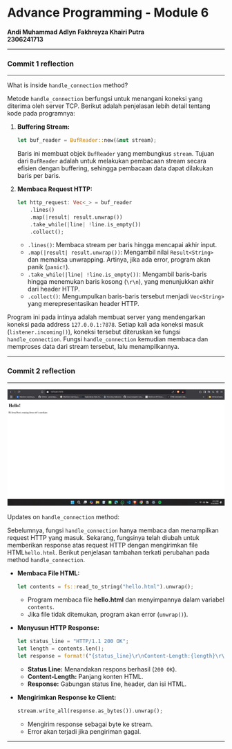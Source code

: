 # Advance Programming - Module 6

**Andi Muhammad Adlyn Fakhreyza Khairi Putra  
2306241713**

---

### Commit 1 reflection
---
What is inside `handle_connection` method?

Metode `handle_connection` berfungsi untuk menangani koneksi yang diterima oleh server TCP. Berikut adalah penjelasan lebih detail tentang kode pada programnya:

1. **Buffering Stream:**
   ```rust
   let buf_reader = BufReader::new(&mut stream);
   ```
   Baris ini membuat objek `BufReader` yang membungkus `stream`. Tujuan dari `BufReader` adalah untuk melakukan pembacaan stream secara efisien dengan buffering, sehingga pembacaan data dapat dilakukan baris per baris.

2. **Membaca Request HTTP:**
   ```rust
   let http_request: Vec<_> = buf_reader
       .lines()
       .map(|result| result.unwrap())
       .take_while(|line| !line.is_empty())
       .collect();
   ```
   - `.lines()`: Membaca stream per baris hingga mencapai akhir input.
   - `.map(|result| result.unwrap())`: Mengambil nilai `Result<String>` dan memaksa unwrapping. Artinya, jika ada error, program akan panik (`panic!`).
   - `.take_while(|line| !line.is_empty())`: Mengambil baris-baris hingga menemukan baris kosong (`\r\n`), yang menunjukkan akhir dari header HTTP.
   - `.collect()`: Mengumpulkan baris-baris tersebut menjadi `Vec<String>` yang merepresentasikan header HTTP.

Program ini pada intinya adalah membuat server yang mendengarkan koneksi pada address `127.0.0.1:7878`. Setiap kali ada koneksi masuk (`listener.incoming()`), koneksi tersebut diteruskan ke fungsi `handle_connection`. Fungsi `handle_connection` kemudian membaca dan memproses data dari stream tersebut, lalu menampilkannya.

---

### Commit 2 reflection

---

![commit22](image.png)

Updates on `handle_connection` method:

Sebelumnya, fungsi `handle_connection` hanya membaca dan menampilkan request HTTP yang masuk. Sekarang, fungsinya telah diubah untuk memberikan response atas request HTTP dengan mengirimkan file HTML`hello.html`. Berikut penjelasan tambahan terkati perubahan pada method `handle_connection`.


*  **Membaca File HTML:**
   ```rust
   let contents = fs::read_to_string("hello.html").unwrap();
   ```
   - Program membaca file **hello.html** dan menyimpannya dalam variabel `contents`.
   - Jika file tidak ditemukan, program akan error (`unwrap()`).

* **Menyusun HTTP Response:**
   ```rust
   let status_line = "HTTP/1.1 200 OK";
   let length = contents.len();
   let response = format!("{status_line}\r\nContent-Length:{length}\r\n\r\n{contents}");
   ```
   - **Status Line:** Menandakan respons berhasil (`200 OK`).
   - **Content-Length:** Panjang konten HTML.
   - **Response:** Gabungan status line, header, dan isi HTML.

*  **Mengirimkan Response ke Client:**
   ```rust
   stream.write_all(response.as_bytes()).unwrap();
   ```
   - Mengirim response sebagai byte ke stream.
   - Error akan terjadi jika pengiriman gagal.

---